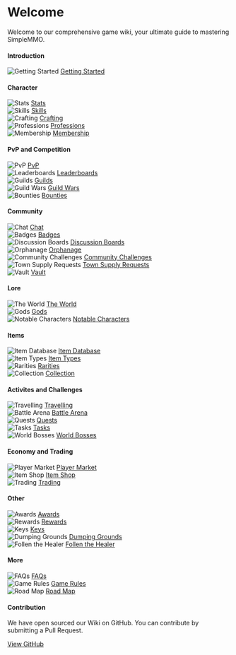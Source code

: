 # Welcome
Welcome to our comprehensive game wiki, your ultimate guide to mastering SimpleMMO.

<div class="grid grid-cols-1 sm:grid-cols-2 xl:grid-cols-4 gap-4 xl:gap-y-12 mt-4 home">
<div class="border-t border-neutral-800">

#### Introduction
![Getting Started](https://smmo-wiki.com/assets/icons/menu/getting_started.png) [Getting Started](/wiki/introduction/getting-started)

</div>

<div class="border-t border-neutral-800">

#### Character
![Stats](https://smmo-wiki.com/assets/icons/menu/strength.png) [Stats](/wiki/character/stats)\
![Skills](https://smmo-wiki.com/assets/icons/menu/fishing.png) [Skills](/wiki/character/skills)\
![Crafting](https://smmo-wiki.com/assets/icons/menu/crafting.png) [Crafting](/wiki/character/crafting)\
![Professions](https://smmo-wiki.com/assets/icons/menu/cooking.png) [Professions](/wiki/character/professions)\
![Membership](https://smmo-wiki.com/assets/icons/menu/membership.png) [Membership](/wiki/character/membership)

</div>
<div class="border-t border-neutral-800">

#### PvP and Competition
![PvP](https://smmo-wiki.com/assets/icons/menu/pvp.png) [PvP](/wiki/pvp-and-competition/pvp)\
![Leaderboards](https://smmo-wiki.com/assets/icons/menu/leaderboards.png) [Leaderboards](/wiki/pvp-and-competition/leaderboards)\
![Guilds](https://smmo-wiki.com/assets/icons/menu/guilds.png) [Guilds](/wiki/pvp-and-competition/guilds)\
![Guild Wars](https://smmo-wiki.com/assets/icons/menu/guild_wars.png) [Guild Wars](/wiki/pvp-and-competition/guild-wars)\
![Bounties](https://smmo-wiki.com/assets/icons/menu/bounties.png) [Bounties](/wiki/pvp-and-competition/bounties)


</div>
<div class="border-t border-neutral-800">
  
#### Community
![Chat](https://smmo-wiki.com/assets/icons/menu/chat.png) [Chat](/wiki/community/chat)\
![Badges](https://smmo-wiki.com/assets/icons/menu/badges.png) [Badges](/wiki/community-and-competition/badges)\
![Discussion Boards](https://smmo-wiki.com/assets/icons/menu/discussion_boards.png) [Discussion Boards](/wiki/community/discussion-boards)\
![Orphanage](https://smmo-wiki.com/assets/icons/menu/orphanage.png) [Orphanage](/wiki/community/orphanage)\
![Community Challenges](https://smmo-wiki.com/assets/icons/menu/community_challenges.png) [Community Challenges](/wiki/community/community-challenges)\
![Town Supply Requests](https://smmo-wiki.com/assets/icons/menu/town_supply_requests.png) [Town Supply Requests](/wiki/community/town-supply-requests)\
![Vault](https://smmo-wiki.com/assets/icons/menu/vault.png) [Vault](/wiki/community/vault)

</div>
<div class="border-t border-neutral-800">

#### Lore
![The World](https://smmo-wiki.com/assets/icons/menu/world.png) [The World](/wiki/lore/the-world)\
![Gods](https://smmo-wiki.com/assets/icons/menu/gods.png) [Gods](/wiki/lore/the-world)\
![Notable Characters](https://smmo-wiki.com/assets/icons/menu/mahol.png) [Notable Characters](/wiki/lore/notable-characters)

</div>
<div class="border-t border-neutral-800">

#### Items
![Item Database](https://smmo-wiki.com/assets/icons/menu/item_database.png) [Item Database](https://smmo-db.com)\
![Item Types](https://smmo-wiki.com/assets/icons/menu/item_types.png) [Item Types](/wiki/items/item-types)\
![Rarities](https://smmo-wiki.com/assets/icons/menu/rarities.png) [Rarities](/wiki/items/rarities)\
![Collection](https://smmo-wiki.com/assets/icons/menu/collection.png) [Collection](/wiki/items/collection)

</div>
<div class="border-t border-neutral-800">

#### Activites and Challenges
![Travelling](https://smmo-wiki.com/assets/icons/menu/travelling.png) [Travelling](/wiki/activities-and-challenges/travelling)\
![Battle Arena](https://smmo-wiki.com/assets/icons/menu/arena.png) [Battle Arena](/wiki/activities-and-challenges/battle-arena)\
![Quests](https://smmo-wiki.com/assets/icons/menu/quests.png) [Quests](/wiki/activities-and-challenges/quests)\
![Tasks](https://smmo-wiki.com/assets/icons/menu/tasks.png) [Tasks](/wiki/activities-and-challenges/tasks)\
![World Bosses](https://smmo-wiki.com/assets/icons/menu/world_boss.png) [World Bosses](/wiki/activities-and-challenges/world-bosses)

</div>
<div class="border-t border-neutral-800">

#### Economy and Trading
![Player Market](https://smmo-wiki.com/assets/icons/menu/coins.png) [Player Market](/wiki/economy-and-trading/player-market)\
![Item Shop](https://smmo-wiki.com/assets/icons/menu/gold.png) [Item Shop](/wiki/economy-and-trading/item-shop)\
![Trading](https://smmo-wiki.com/assets/icons/menu/trading.png) [Trading](/wiki/economy-and-trading/trading)

</div>
<div class="border-t border-neutral-800">
  
#### Other
![Awards](https://smmo-wiki.com/assets/icons/menu/awards.png) [Awards](/wiki/other/awards)\
![Rewards](https://smmo-wiki.com/assets/icons/menu/rewards.png) [Rewards](/wiki/other/rewards)\
![Keys](https://smmo-wiki.com/assets/icons/menu/keys.png) [Keys](/wiki/other/keys)\
![Dumping Grounds](https://smmo-wiki.com/assets/icons/menu/dumping_grounds.png) [Dumping Grounds](/wiki/other/dumping-grounds)\
![Follen the Healer](https://smmo-wiki.com/assets/icons/menu/healer.png) [Follen the Healer](/wiki/other/follen-the-healer)

</div>
<div class="border-t border-neutral-800">
  
#### More

![FAQs](https://smmo-wiki.com/assets/icons/menu/book3.png) [FAQs](/wiki/more/faqs)\
![Game Rules](https://smmo-wiki.com/assets/icons/menu/book5.png) [Game Rules](/wiki/more/game-rules)\
![Road Map](https://smmo-wiki.com/assets/icons/menu/road_map.png) [Road Map](https://trello.com/b/XEzvjZVd/simplemmo-public-roadmap)

</div>
<div class="xl:col-span-2 border-t border-neutral-800">

#### Contribution

We have open sourced our Wiki on GitHub. You can contribute by submitting a Pull Request.

[View GitHub](https://github.com/ImY0mu/smmo-wiki-resources)

</div>
</div>

















